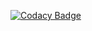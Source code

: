 [![Codacy Badge](https://api.codacy.com/project/badge/Grade/7d7033a5bd044ce98284093b021b24f0)](https://www.codacy.com/gh/Duy97-Company/Auto-Gun?utm_source=github.com&amp;utm_medium=referral&amp;utm_content=Duy97-Company/Auto-Gun&amp;utm_campaign=Badge_Grade)
